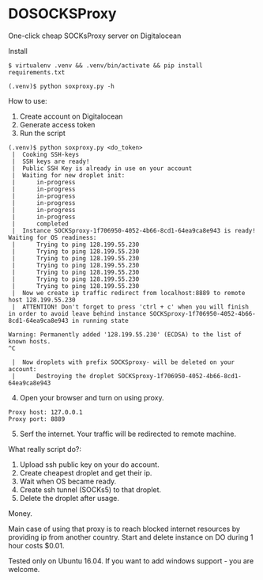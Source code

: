 # DOSOCKSProxy
One-click cheap SOCKsProxy server on Digitalocean

Install
```
$ virtualenv .venv && .venv/bin/activate && pip install requirements.txt

(.venv)$ python soxproxy.py -h
```

How to use:
1. Create account on Digitalocean
2. Generate access token
3. Run the script
```
(.venv)$ python soxproxy.py <do_token>
 |  Cooking SSH-keys
 |  SSH keys are ready!
 |  Public SSH Key is already in use on your account
 |  Waiting for new droplet init:
 |  	in-progress
 |  	in-progress
 |  	in-progress
 |  	in-progress
 |  	in-progress
 |  	in-progress
 |  	completed
 |  Instance SOCKSproxy-1f706950-4052-4b66-8cd1-64ea9ca8e943 is ready! Waiting for OS readiness:
 |  	Trying to ping 128.199.55.230
 |  	Trying to ping 128.199.55.230
 |  	Trying to ping 128.199.55.230
 |  	Trying to ping 128.199.55.230
 |  	Trying to ping 128.199.55.230
 |  	Trying to ping 128.199.55.230
 |  	Trying to ping 128.199.55.230
 |  Now we create ip traffic redirect from localhost:8889 to remote host 128.199.55.230
 |  ATTENTION! Don't forget to press 'ctrl + c' when you will finish in order to avoid leave behind instance SOCKSproxy-1f706950-4052-4b66-8cd1-64ea9ca8e943 in running state

Warning: Permanently added '128.199.55.230' (ECDSA) to the list of known hosts.
^C

 |  Now droplets with prefix SOCKSproxy- will be deleted on your account:
 |  	Destroying the droplet SOCKSproxy-1f706950-4052-4b66-8cd1-64ea9ca8e943
```
4. Open your browser and turn on using proxy.
```
Proxy host: 127.0.0.1
Proxy port: 8889
```
5. Serf the internet. Your traffic will be redirected to remote machine.


What really script do?:
1. Upload ssh public key on your do account.
2. Create cheapest droplet and get their ip.
3. Wait when OS became ready.
4. Create ssh tunnel (SOCKs5) to that droplet.
5. Delete the droplet after usage.

Money.

Main case of using that proxy is to reach blocked internet resources by providing ip from another country.
Start and delete instance on DO during 1 hour costs $0.01.

Tested only on Ubuntu 16.04.
If you want to add windows support - you are welcome.

